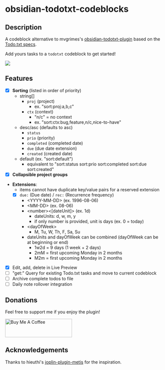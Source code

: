 # obsidian-todotxt-codeblocks

## Description
A codeblock alternative to mvgrimes's [obsidian-todotxt-plugin](https://github.com/mvgrimes/obsidian-todotxt-plugin) based on the [Todo.txt specs](https://github.com/todotxt/todo.txt).

Add yours tasks to a `todotxt` codeblock to get started!

<img src="assets/demo.gif" />

## Features
- [x] **Sorting** (listed in order of priority)
  - string[]
    - `proj` (project)
      - ex. "sort:proj:a,b,c"
    - `ctx` (context)
      - "n/c" = no context
      - ex. "sort:ctx:bug,feature,n/c,nice-to-have"
  - desc/asc (defaults to asc)
    - `status`
    - `prio` (priority)
    - `completed` (completed date)
    - `due` (due date extension)
    - `created` (created date)
  - default (ex. "sort:default")
    - equivalent to "sort:status sort:prio sort:completed sort:due sort:created"
- [x] **Collapsible project groups**
- **Extensions**:
  - items cannot have duplicate key/value pairs for a reserved extension
  - [x] `due:` (Due date) / `rec:` (Recurrence frequency)
    - \<YYYY-MM-DD> (ex. 1996-08-06)
    - \<MM-DD> (ex. 08-06)
    - \<number><[dateUnit]> (ex. 1d)
      - dateUnits: d, w, m, y
      - if only number is provided, unit is days (ex. 0 = today)
    - \<dayOfWeek>
      - M, Tu, W, Th, F, Sa, Su
    - dateUnits and dayOfWeek can be combined (dayOfWeek can be at beginning or end)
      - 1w2d = 9 days (1 week + 2 days)
      - 2mM = first upcoming Monday in 2 months
      - M2m = first upcoming Monday in 2 months
- [x] Edit, add, delete in Live Preview
- [ ] "get:" Query for existing Todo.txt tasks and move to current codeblock
- [ ] Archive complete todos to file
- [ ] Daily note rollover integration

## Donations
Feel free to support me if you enjoy the plugin!

<a href="https://www.buymeacoffee.com/benjamonn" target="_blank"><img src="https://cdn.buymeacoffee.com/buttons/v2/default-yellow.png" alt="Buy Me A Coffee" style="height: 60px !important;width: 217px !important;" ></a>

## Acknowledgements
Thanks to hieuthi's [joplin-plugin-metis](https://github.com/hieuthi/joplin-plugin-metis) for the inspiration.
